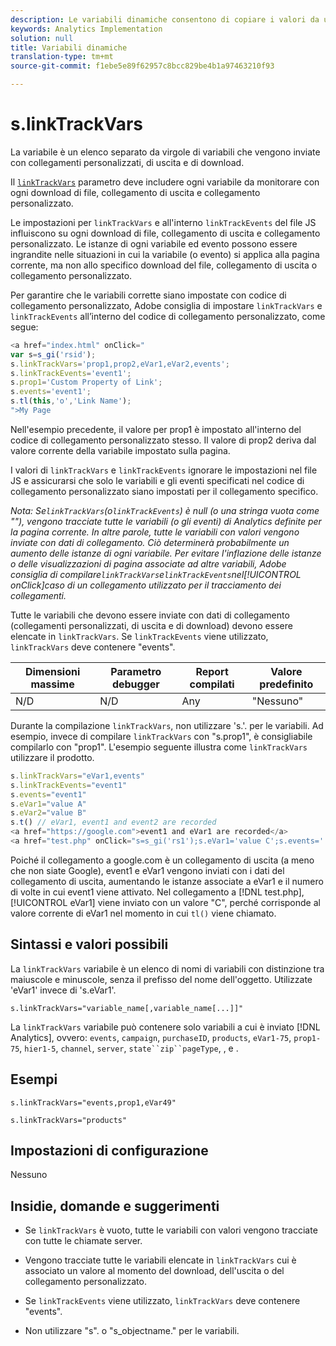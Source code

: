 ```yaml
---
description: Le variabili dinamiche consentono di copiare i valori da una variabile all’altra senza digitare più volte i valori completi nelle richieste di immagini sul sito.
keywords: Analytics Implementation
solution: null
title: Variabili dinamiche
translation-type: tm+mt
source-git-commit: f1ebe5e89f62957c8bcc829be4b1a97463210f93

---
```



# s.linkTrackVars

La variabile è un elenco separato da virgole di variabili che vengono inviate con collegamenti personalizzati, di uscita e di download.

Il [`linkTrackVars`](https://docs.adobe.com/content/help/en/analytics/implementation/javascript-implementation/variables-analytics-reporting/config-var/s-linktrackvars.html) parametro deve includere ogni variabile da monitorare con ogni download di file, collegamento di uscita e collegamento personalizzato.

Le impostazioni per `linkTrackVars` e all'interno `linkTrackEvents` del file JS influiscono su ogni download di file, collegamento di uscita e collegamento personalizzato. Le istanze di ogni variabile ed evento possono essere ingrandite nelle situazioni in cui la variabile (o evento) si applica alla pagina corrente, ma non allo specifico download del file, collegamento di uscita o collegamento personalizzato.

Per garantire che le variabili corrette siano impostate con codice di collegamento personalizzato, Adobe consiglia di impostare `linkTrackVars` e `linkTrackEvents` all’interno del codice di collegamento personalizzato, come segue:

```js
<a href="index.html" onClick=" 
var s=s_gi('rsid'); 
s.linkTrackVars='prop1,prop2,eVar1,eVar2,events'; 
s.linkTrackEvents='event1'; 
s.prop1='Custom Property of Link'; 
s.events='event1'; 
s.tl(this,'o','Link Name'); 
">My Page 
```

Nell'esempio precedente, il valore per prop1 è impostato all'interno del codice di collegamento personalizzato stesso. Il valore di prop2 deriva dal valore corrente della variabile impostato sulla pagina.

I valori di `linkTrackVars` e `linkTrackEvents` ignorare le impostazioni nel file JS e assicurarsi che solo le variabili e gli eventi specificati nel codice di collegamento personalizzato siano impostati per il collegamento specifico.

*Nota: Se`linkTrackVars`(o`linkTrackEvents`) è null (o una stringa vuota come ""), vengono tracciate tutte le variabili (o gli eventi) di Analytics definite per la pagina corrente. In altre parole, tutte le variabili con valori vengono inviate con dati di collegamento. Ciò determinerà probabilmente un aumento delle istanze di ogni variabile. Per evitare l'inflazione delle istanze o delle visualizzazioni di pagina associate ad altre variabili, Adobe consiglia di compilare`linkTrackVars`e`linkTrackEvents`nel[!UICONTROL onClick]caso di un collegamento utilizzato per il tracciamento dei collegamenti.*

Tutte le variabili che devono essere inviate con dati di collegamento (collegamenti personalizzati, di uscita e di download) devono essere elencate in `linkTrackVars`. Se `linkTrackEvents` viene utilizzato, `linkTrackVars` deve contenere "events".

| Dimensioni massime | Parametro debugger | Report compilati | Valore predefinito |
|---|---|---|---|
| N/D | N/D | Any | "Nessuno" |

Durante la compilazione `linkTrackVars`, non utilizzare 's.'. per le variabili. Ad esempio, invece di compilare `linkTrackVars` con "s.prop1", è consigliabile compilarlo con "prop1". L'esempio seguente illustra come `linkTrackVars` utilizzare il prodotto.

```js
s.linkTrackVars="eVar1,events" 
s.linkTrackEvents="event1" 
s.events="event1" 
s.eVar1="value A" 
s.eVar2="value B" 
s.t() // eVar1, event1 and event2 are recorded 
<a href="https://google.com">event1 and eVar1 are recorded</a> 
<a href="test.php" onClick="s=s_gi('rs1');s.eVar1='value C';s.events='';s.tl(this,'o')">eVar1 is recorded</a> 
```

Poiché il collegamento a google.com è un collegamento di uscita (a meno che non siate Google), event1 e eVar1 vengono inviati con i dati del collegamento di uscita, aumentando le istanze associate a eVar1 e il numero di volte in cui event1 viene attivato. Nel collegamento a [!DNL test.php], [!UICONTROL eVar1] viene inviato con un valore "C", perché corrisponde al valore corrente di eVar1 nel momento in cui `tl()` viene chiamato.

## Sintassi e valori possibili

La `linkTrackVars` variabile è un elenco di nomi di variabili con distinzione tra maiuscole e minuscole, senza il prefisso del nome dell'oggetto. Utilizzate 'eVar1' invece di 's.eVar1'.

```
s.linkTrackVars="variable_name[,variable_name[...]]"
```

La `linkTrackVars` variabile può contenere solo variabili a cui è inviato [!DNL Analytics], ovvero: `events`, `campaign`, `purchaseID`, `products`, `eVar1-75`, `prop1-75`, `hier1-5`, `channel`, `server`, `state``zip``pageType`, , e .

## Esempi

```
s.linkTrackVars="events,prop1,eVar49"
```

```
s.linkTrackVars="products"
```

## Impostazioni di configurazione

Nessuno

## Insidie, domande e suggerimenti

* Se `linkTrackVars` è vuoto, tutte le variabili con valori vengono tracciate con tutte le chiamate server.
* Vengono tracciate tutte le variabili elencate in `linkTrackVars` cui è associato un valore al momento del download, dell'uscita o del collegamento personalizzato.
* Se `linkTrackEvents` viene utilizzato, `linkTrackVars` deve contenere "events".

* Non utilizzare "s". o "s_objectname."  per le variabili.
